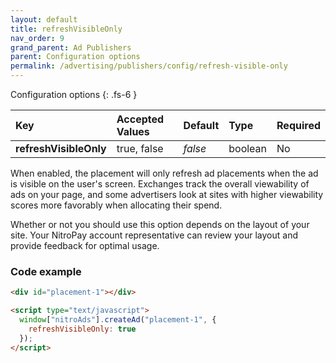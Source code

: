 ```yaml
---
layout: default
title: refreshVisibleOnly
nav_order: 9
grand_parent: Ad Publishers
parent: Configuration options
permalink: /advertising/publishers/config/refresh-visible-only
---
```


Configuration options
{: .fs-6 }

| Key                    | Accepted Values | Default | Type    | Required |
| :--------------------- | :-------------- | :------ | :------ | :------- |
| **refreshVisibleOnly** | true, false     | _false_ | boolean | No       |

When enabled, the placement will only refresh ad placements when the ad is visible on the user's screen. Exchanges track the overall viewability of ads on your page, and some advertisers look at sites with higher viewability scores more favorably when allocating their spend.

Whether or not you should use this option depends on the layout of your site. Your NitroPay account representative can review your layout and provide feedback for optimal usage.

### Code example

```html
<div id="placement-1"></div>

<script type="text/javascript">
  window["nitroAds"].createAd("placement-1", {
    refreshVisibleOnly: true
  });
</script>
```
